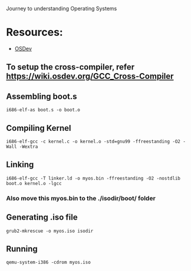 Journey to understanding Operating Systems

# Resources: 
- [OSDev](https://wiki.osdev.org/Expanded_Main_Page)

## To setup the cross-compiler, refer https://wiki.osdev.org/GCC_Cross-Compiler

## Assembling boot.s

`i686-elf-as boot.s -o boot.o`

## Compiling Kernel

`i686-elf-gcc -c kernel.c -o kernel.o -std=gnu99 -ffreestanding -O2 -Wall -Wextra`

## Linking

`i686-elf-gcc -T linker.ld -o myos.bin -ffreestanding -O2 -nostdlib boot.o kernel.o -lgcc`

### Also move this myos.bin to the ./isodir/boot/ folder

## Generating .iso file

`grub2-mkrescue -o myos.iso isodir`

## Running 

`qemu-system-i386 -cdrom myos.iso`
